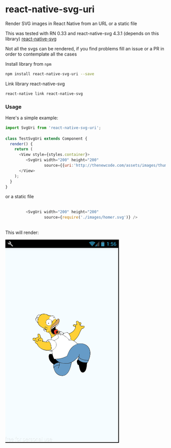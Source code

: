 # react-native-svg-uri
Render SVG images in React Native from an URL or a static file

This was tested with RN 0.33 and react-native-svg 4.3.1 (depends on this library)
[react-native-svg](https://github.com/react-native-community/react-native-svg)


Not all the svgs can be rendered, if you find problems fill an issue or a PR in 
order to contemplate all the cases

Install library from `npm`

  ```bash
  npm install react-native-svg-uri --save
  ```
  
Link library react-native-svg

  ```bash
  react-native link react-native-svg
  ```   
  
### <a name="Usage">Usage</a>

Here's a simple example:

```javascript
import SvgUri from 'react-native-svg-uri';

class TestSvgUri extends Component {
  render() {
    return (
      <View style={styles.container}>
         <SvgUri width="200" height="200"
                 source={{uri:'http://thenewcode.com/assets/images/thumbnails/homer-simpson.svg'}} /> 
      </View>
    );
  }
}
```

or a static file

```javascript
 
         <SvgUri width="200" height="200"
                 source={require('./images/homer.svg')} /> 
     
```

This will render:


![Component example](./screenshoots/sample.png)

